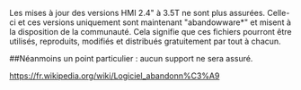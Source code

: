 Les mises à jour des versions HMI 2.4" à 3.5T ne sont plus assurées. 
Celle-ci et ces versions uniquement sont maintenant "abandowware*" et misent à la disposition de la communauté. 
Cela signifie que ces fichiers pourront être utilisés, reproduits, modifiés et distribués gratuitement par tout à chacun.

##Néanmoins un point particulier : aucun support ne sera assuré.

https://fr.wikipedia.org/wiki/Logiciel_abandonn%C3%A9
